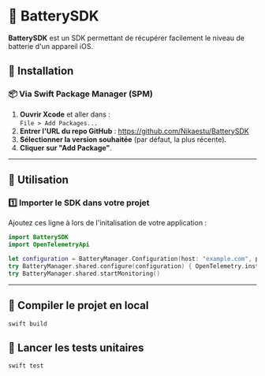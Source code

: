 # 🔋 BatterySDK

**BatterySDK** est un SDK permettant de récupérer facilement le niveau de batterie d'un appareil iOS.  

## 🚀 Installation  

### 📦 Via Swift Package Manager (SPM)  

1. **Ouvrir Xcode** et aller dans :  
   `File > Add Packages...`  
2. **Entrer l'URL du repo GitHub** : https://github.com/Nikaestu/BatterySDK
3. **Sélectionner la version souhaitée** (par défaut, la plus récente).
4. **Cliquer sur "Add Package"**.  

---

## 📖 Utilisation  

### 1️⃣ **Importer le SDK dans votre projet**  
Ajoutez ces ligne à lors de l'initalisation de votre application :  

```swift
import BatterySDK
import OpenTelemetryApi

let configuration = BatteryManager.Configuration(host: "example.com", port: .gRPC)
try BatteryManager.shared.configure(configuration) { OpenTelemetry.instance }
try BatteryManager.shared.startMonitoring()
```

---

## 🔨 Compiler le projet en local
`swift build`

## 🧪 Lancer les tests unitaires
`swift test`
